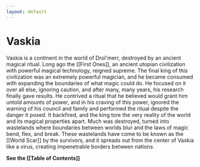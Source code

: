 ```yaml
---
layout: default
---
```


# Vaskia
 
Vaskia is a continent in the world of Drol'merr, destroyed by an ancient magical ritual. Long ago the [[First Ones]], an ancient utopian civilization with powerful magical technology, reigned supreme. The final king of this civilization was an extremely powerful magician, and he became consumed with expanding the boundaries of what magic could do. He focused on it over all else, ignoring caution, and after many, many years, his research finally gave results. He contrived a ritual that he believed would grant him untold amounts of power, and in his craving of this power, ignored the warning of his council and family and performed the ritual despite the danger it posed. It backfired, and the king tore the very reality of the world and its magical properties apart. Much was destroyed, turned into wastelands where boundaries between worlds blur and the laws of magic bend, flex, and break. These wastelands have come to be known as the [[World Scar]] by the survivors, and it spreads out from the center of Vaskia like a virus, creating impenetrable borders between nations.

**See the [[Table of Contents]]**